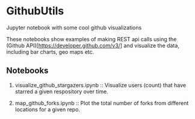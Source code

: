 # GithubUtils
Jupyter notebook with some cool github visualizations

These notebooks show examples of making REST api calls using the (Github API)[https://developer.github.com/v3/] and visualize the data, including bar charts, geo maps etc.

## Notebooks

1. visualize_github_stargazers.ipynb :: Visualize users (count) that have starred a given respository over time.

2. map_github_forks.ipynb :: Plot the total number of forks from different locations for a given repo.
